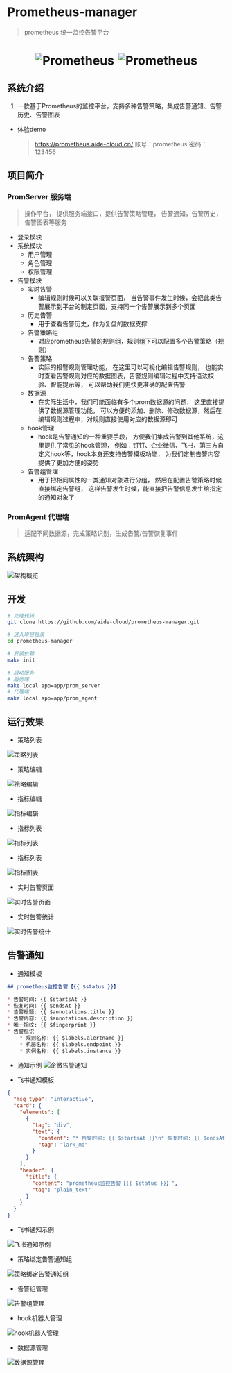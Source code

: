 # Prometheus-manager

> prometheus 统一监控告警平台

<h1 style="display: flex; align-items: center; justify-content: center; gap: 10px; width: 100%; text-align: center;">
    <img alt="Prometheus" src="doc/img/logo.svg">
    <img alt="Prometheus" src="doc/img/prometheus-logo.svg">
</h1>

## 系统介绍

1. 一款基于Prometheus的监控平台，支持多种告警策略，集成告警通知、告警历史、告警图表

* 体验demo
  > https://prometheus.aide-cloud.cn/
  > 账号：prometheus
  > 密码：123456

## 项目简介

### PromServer 服务端

> 操作平台， 提供服务端接口，提供告警策略管理， 告警通知，告警历史，告警图表等服务

* 登录模块
* 系统模块
  * 用户管理
  * 角色管理
  * 权限管理
* 告警模块
  * 实时告警
    * 编辑规则时候可以关联报警页面， 当告警事件发生时候，会把此类告警展示到平台的制定页面，支持同一个告警展示到多个页面
  * 历史告警
    * 用于查看告警历史，作为复盘的数据支撑
  * 告警策略组
    * 对应prometheus告警的规则组，规则组下可以配置多个告警策略（规则）
  * 告警策略
    * 实际的报警规则管理功能， 在这里可以可视化编辑告警规则， 也能实时查看告警规则对应的数据图表，告警规则编辑过程中支持语法校验、智能提示等， 可以帮助我们更快更准确的配置告警
  * 数据源
    * 在实际生活中，我们可能面临有多个prom数据源的问题， 这里直接提供了数据源管理功能， 可以方便的添加、删除、修改数据源，然后在编辑规则过程中，对规则直接使用对应的数据源即可
  * hook管理
    * hook是告警通知的一种重要手段， 方便我们集成告警到其他系统，这里提供了常见的hook管理， 例如：钉钉、企业微信、飞书、第三方自定义hook等，hook本身还支持告警模板功能， 为我们定制告警内容提供了更加方便的姿势
  * 告警组管理
    * 用于把相同属性的一类通知对象进行分组， 然后在配置告警策略时候直接绑定告警组， 这样告警发生时候，能直接把告警信息发生给指定的通知对象了

### PromAgent 代理端

> 适配不同数据源，完成策略识别，生成告警/告警恢复事件

## 系统架构

![架构概览](doc/img/Prometheus-manager.png)

## 开发

```bash
# 克隆代码
git clone https://github.com/aide-cloud/prometheus-manager.git

# 进入项目目录
cd prometheus-manager

# 安装依赖
make init

# 启动服务
# 服务端
make local app=app/prom_server
# 代理端
make local app=app/prom_agent
```

## 运行效果

* 策略列表

![策略列表](doc/img/runtime/strategy-list.png)

* 策略编辑

![策略编辑](doc/img/runtime/update-strategy.png)

* 指标编辑

![指标编辑](doc/img/runtime/metric-update.png)

* 指标列表

![指标列表](doc/img/runtime/metric-list.png)

* 指标列表

![指标图表](doc/img/runtime/metric-chart.png)

* 实时告警页面

![实时告警页面](doc/img/runtime/realtime-alarm.png)

* 实时告警统计

![实时告警统计](doc/img/runtime/realtime-alarm-count.png)

## 告警通知

* 通知模板

```markdown
## prometheus监控告警【{{ $status }}】

* 告警时间: {{ $startsAt }}
* 恢复时间: {{ $endsAt }}
* 告警标题: {{ $annotations.title }}
* 告警内容: {{ $annotations.description }}
* 唯一指纹: {{ $fingerprint }}
* 告警标识
    * 规则名称: {{ $labels.alertname }}
    * 机器名称: {{ $labels.endpoint }}
    * 实例名称: {{ $labels.instance }}
```

* 通知示例
![企微告警通知](doc/img/runtime/alarm-hook-info.png)

* 飞书通知模板

```json
{
  "msg_type": "interactive",
  "card": {
    "elements": [
      {
        "tag": "div",
        "text": {
          "content": "* 告警时间: {{ $startsAt }}\n* 恢复时间: {{ $endsAt }}\n* 告警标题: {{ $annotations.title }}\n* 告警内容: {{ $annotations.description }}\n* 唯一指纹: {{ $fingerprint }}\n* 告警标识\n    * 规则名称: {{ $labels.alertname }}\n    * 机器名称: {{ $labels.endpoint }}\n    * 实例名称: {{ $labels.instance }}",
          "tag": "lark_md"
        }
      }
    ],
    "header": {
      "title": {
        "content": "prometheus监控告警【{{ $status }}】",
        "tag": "plain_text"
      }
    }
  }
}
```

* 飞书通知示例

![飞书通知示例](doc/img/runtime/feishu-alert-hook.png)

* 策略绑定告警通知组

![策略绑定告警通知组](doc/img/runtime/strategy-bind-notify.png)

* 告警组管理

![告警组管理](doc/img/runtime/notify-group-manage.png)

* hook机器人管理

![hook机器人管理](doc/img/runtime/hook-manage.png)

* 数据源管理

![数据源管理](doc/img/runtime/datasource-manage.png)


